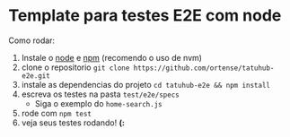# Template para testes E2E com node

Como rodar:

1. Instale o [node](http://nodejs.org) e [npm](http://npmjs.org) (recomendo o uso de nvm)
2. clone o repositorio `git clone https://github.com/ortense/tatuhub-e2e.git`
3. instale as dependencias do projeto `cd tatuhub-e2e && npm install`
4. escreva os testes na pasta `test/e2e/specs`
	- Siga o exemplo do `home-search.js`
5. rode com `npm test`
6. veja seus testes rodando! **(:**
